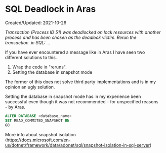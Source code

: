# SQL Deadlock in Aras
<p class='editDate'>Created/Updated: 2021-10-26</p>

*Transaction (Process ID 51) was deadlocked on lock resources with another process and has been chosen as the deadlock victim. Rerun the transaction. in SQL: ...*

If you have ever encountered a message like in Aras I have seen two different solutions to this.

1. Wrap the code in "reruns".
2. Setting the database in snapshot mode

The former of this does not solve third party implementations and is in my opinion an ugly solution.

Setting the database in snapshot mode has in my experience been successful even though it was not recommended - for unspecified reasons - by Aras.

``` sql
ALTER DATABASE <database_name>
SET READ_COMMITED_SNAPSHOT ON
GO
``` 

More info about snapshot isolation  
(https://docs.microsoft.com/en-us/dotnet/framework/data/adonet/sql/snapshot-isolation-in-sql-server)
